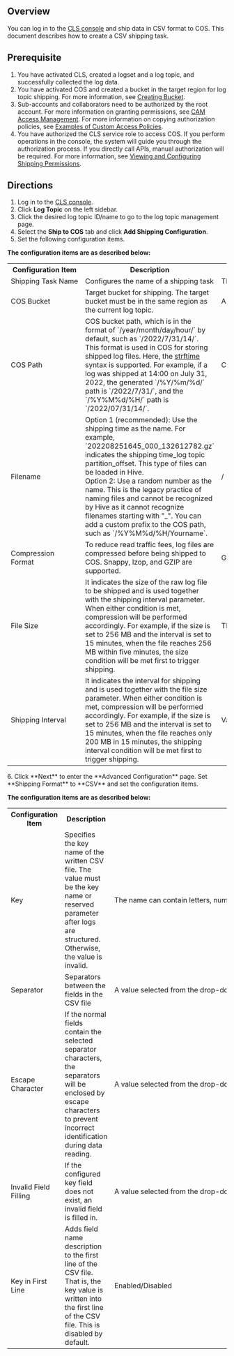 ## Overview

You can log in to the [CLS console](https://console.cloud.tencent.com/cls) and ship data in CSV format to COS. This document describes how to create a CSV shipping task.

## Prerequisite

1. You have activated CLS, created a logset and a log topic, and successfully collected the log data.
2. You have activated COS and created a bucket in the target region for log topic shipping. For more information, see [Creating Bucket](https://intl.cloud.tencent.com/document/product/436/13309).
3. Sub-accounts and collaborators need to be authorized by the root account. For more information on granting permissions, see [CAM Access Management](https://intl.cloud.tencent.com/document/product/614/32854). For more information on copying authorization policies, see [Examples of Custom Access Policies](https://intl.cloud.tencent.com/document/product/614/45004).
4. You have authorized the CLS service role to access COS. If you perform operations in the console, the system will guide you through the authorization process. If you directly call APIs, manual authorization will be required. For more information, see [Viewing and Configuring Shipping Permissions](https://www.tencentcloud.com/document/product/614/46142).


## Directions

1. Log in to the [CLS console](https://console.cloud.tencent.com/cls).
2. Click **Log Topic** on the left sidebar.
3. Click the desired log topic ID/name to go to the log topic management page.
4. Select the **Ship to COS** tab and click **Add Shipping Configuration**.
5. Set the following configuration items.

<b>The configuration items are as described below:</b>
<table>
   <tr>
      <th>Configuration Item</th>
      <th>Description</th>
      <th>Limit</th>
      <th>Required</th>
   </tr>
   <tr>
      <td nowrap="nowrap">Shipping Task Name</td>
      <td>Configures the name of a shipping task</td>
      <td nowrap="nowrap">The name can contain letters, numbers, underscores (_), and hyphens (-)</td>
      <td>Yes</td>
   </tr>
   <tr>
      <td nowrap="nowrap">COS Bucket</td>
      <td>Target bucket for shipping. The target bucket must be in the same region as the current log topic.</td>
      <td>A value selected from the drop-down list</td>
      <td>Yes</td>
   </tr>
   <tr>
      <td>COS Path</td>
      <td>COS bucket path, which is in the format of `/year/month/day/hour/` by default, such as `/2022/7/31/14/`. This format is used in COS for storing shipped log files. Here, the <a href="http://man7.org/linux/man-pages/man3/strptime.3.html">strftime</a> syntax is supported. For example, if a log was shipped at 14:00 on July 31, 2022, the generated `/%Y/%m/%d/` path is `/2022/7/31/`, and the `/%Y%M%d/%H/` path is `/2022/07/31/14/`.</td>
      <td>Cannot start with <code>/</code></td>
      <td>No</td>
   </tr>
   <tr>
      <td>Filename</td>
	  <td>Option 1 (recommended): Use the shipping time as the name. For example, `202208251645_000_132612782.gz` indicates the shipping time_log topic partition_offset. This type of files can be loaded in Hive.</br>
Option 2: Use a random number as the name. This is the legacy practice of naming files and cannot be recognized by Hive as it cannot recognize filenames starting with "_". You can add a custom prefix to the COS path, such as `/%Y%M%d/%H/Yourname`.</td>
      <td>/</td>
      <td>Yes</td>
   </tr>
   <tr>
      <td>Compression Format</td>
			<td>To reduce read traffic fees, log files are compressed before being shipped to COS. Snappy, lzop, and GZIP are supported.</td>
      <td>GZIP, Snappy, and lzop</td>
      <td>Yes</td>
   </tr>
   <tr>
      <td nowrap="nowrap">File Size</td>
      <td>It indicates the size of the raw log file to be shipped and is used together with the shipping interval parameter. When either condition is met, compression will be performed accordingly. For example, if the size is set to 256 MB and the interval is set to 15 minutes, when the file reaches 256 MB within five minutes, the size condition will be met first to trigger shipping.</td>
      <td nowrap="nowrap">The value must be a number ranging from 5 to 256 in MB.</td>
      <td>Yes</td>
   </tr>
   <tr>
      <td nowrap="nowrap">Shipping Interval</td>
      <td>It indicates the interval for shipping and is used together with the file size parameter. When either condition is met, compression will be performed accordingly. For example, if the size is set to 256 MB and the interval is set to 15 minutes, when the file reaches only 200 MB in 15 minutes, the shipping interval condition will be met first to trigger shipping.</td>
      <td>Value range: 300-900s</td>
      <td>Yes</td>
   </tr>
</table>
6. Click **Next** to enter the **Advanced Configuration** page. Set **Shipping Format** to **CSV** and set the configuration items.

<b>The configuration items are as described below:</b>
<table>
   <tr>
      <th>Configuration Item</th>
      <th>Description</th>
      <th>Limit</th>
      <th>Required</th>
   </tr>
   <tr>
      <td nowrap="nowrap">Key</td>
      <td>Specifies the key name of the written CSV file. The value must be the key name or reserved parameter after logs are structured. Otherwise, the value is invalid.</td>
      <td nowrap="nowrap">The name can contain letters, numbers, underscores (_), and hyphens (-)</td>
      <td>Yes</td>
   </tr>
   <tr>
      <td>Separator</td>
      <td>Separators between the fields in the CSV file</td>
      <td>A value selected from the drop-down list</td>
      <td>Yes</td>
   </tr>
   <tr>
      <td>Escape Character</td>
      <td>If the normal fields contain the selected separator characters, the separators will be enclosed by escape characters to prevent incorrect identification during data reading.</td>
      <td>A value selected from the drop-down list</td>
      <td>Yes</td>
   </tr>
   <tr>
      <td>Invalid Field Filling</td>
      <td>If the configured key field does not exist, an invalid field is filled in.</td>
      <td>A value selected from the drop-down list</td>
      <td>Yes</td>
   </tr>
   <tr>
      <td>Key in First Line</td>
      <td>Adds field name description to the first line of the CSV file. That is, the key value is written into the first line of the CSV file. This is disabled by default.</td>
      <td>Enabled/Disabled</td>
      <td>Yes</td>
   </tr>
</table>
